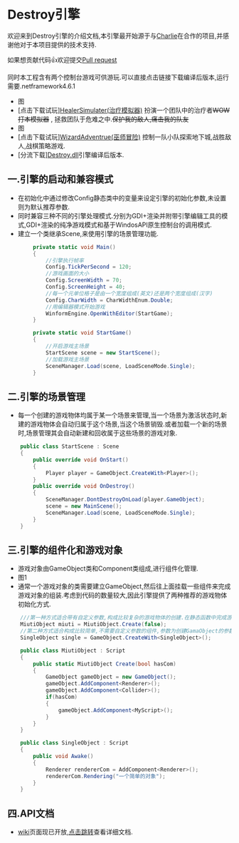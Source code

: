 Destroy引擎
===
欢迎来到Destroy引擎的介绍文档,本引擎最开始源于与[Charlie](https://github.com/GreatDestroyerCharlie)在合作的项目,并感谢他对于本项目提供的技术支持.

如果想贡献代码👍欢迎提交[Pull request](https://github.com/kyasever/ConsoleGames/pulls)

同时本工程含有两个控制台游戏可供游玩.可以直接点击链接下载编译后版本,运行需要.netframework4.6.1
* 图
* [点击下载试玩][HealerSimulater(治疗模拟器)](https://github.com/kyasever/ConsoleGames/raw/master/HealerSimulator.rar) 扮演一个团队中的治疗者~~WOW打本模拟器~~ , 拯救团队于危难之中.~~保护我的敌人,痛击我的队友~~
* 图
* [点击下载试玩][WizardAdventrue(巫师冒险)](https://github.com/kyasever/ConsoleGames/raw/master/WizardAdvanture.rar) 控制一队小队探索地下城,战胜敌人,战棋策略游戏.
* [分流下载][Destroy.dll](https://github.com/kyasever/ConsoleGames/raw/master/Destroy.dll)引擎编译后版本.

### 

一.引擎的启动和兼容模式
------
* 在初始化中通过修改Config静态类中的变量来设定引擎的初始化参数,未设置
则为默认推荐参数.
* 同时兼容三种不同的引擎处理模式.分别为GDI+渲染并附带引擎编辑工具的模式,GDI+渲染的纯净游戏模式和基于WindosAPI原生控制台的调用模式.
* 建立一个类继承Scene,来使用引擎的场景管理功能. 
```cs
        private static void Main()
        {
            //引擎执行帧率
            Config.TickPerSecond = 120;
            //游戏画面的大小
            Config.ScreenWidth = 70;
            Config.ScreenHeight = 40;
            //每一个元单位格子是由一个宽度组成(英文)还是两个宽度组成(汉字)
            Config.CharWidth = CharWidthEnum.Double;
            //用编辑器模式开始游戏
            WinformEngine.OpenWithEditor(StartGame);
        }

        private static void StartGame()
        {
            //开启游戏主场景
            StartScene scene = new StartScene();
            //加载游戏主场景
            SceneManager.Load(scene, LoadSceneMode.Single);
        }
```

二.引擎的场景管理
------
* 每一个创建的游戏物体均属于某一个场景来管理,当一个场景为激活状态时,新建的游戏物体会自动归属于这个场景,当这个场景销毁.或者加载一个新的场景时,场景管理其会自动新建和回收属于这些场景的游戏对象.
```cs
    public class StartScene : Scene
    {
        public override void OnStart()
        {
            Player player = GameObject.CreateWith<Player>();
        }
        public override void OnDestroy()
        {
            SceneManager.DontDestroyOnLoad(player.GameObject);
            scene = new MainScene();
            SceneManager.Load(scene, LoadSceneMode.Single);
        }
    }
```
三.引擎的组件化和游戏对象
-------
* 游戏对象由GameObject类和Component类组成,进行组件化管理.
* 图1
* 通常一个游戏对象的类需要建立GameObject,然后往上面挂载一些组件来完成游戏对象的组装.考虑到代码的数量较大,因此引擎提供了两种推荐的游戏物体初始化方式.
```cs
    ///第一种方式适合带有自定义参数,构成比较复杂的游戏物体的创建.在静态函数中完成游戏物体的构建.
    MiutiObject miuti = MiutiObject.Create(false);
    //第二种方式适合构成比较简单,不需要自定义参数的组件,参数为创建GamaObject的参数.相当于创建一个GO,挂载想要的脚本,然后返回脚本的对象.在脚本的Awake()函数中完成游戏物体的组装
    SingleObject single = GameObject.CreateWith<SingleObject>();

    public class MiutiObject : Script
    {
        public static MiutiObject Create(bool hasCom)
        {
            GameObject gameObject = new GameObject();
            gameObject.AddComponent<Renderer>();
            gameObject.AddComponent<Collider>();
            if(hasCom)
            {
                gameObject.AddComponent<MyScript>();
            }
        }
    }

    public class SingleObject : Script
    {
        public void Awake()
        {
            Renderer rendererCom = AddComponent<Renderer>();
            rendererCom.Rendering("一个简单的对象");
        }
    }
```

四.API文档
------
 - [wiki](https://github.com/kyasever/ConsoleGames/wiki)页面现已开放,[点击跳转](https://github.com/kyasever/ConsoleGames/wiki)查看详细文档.